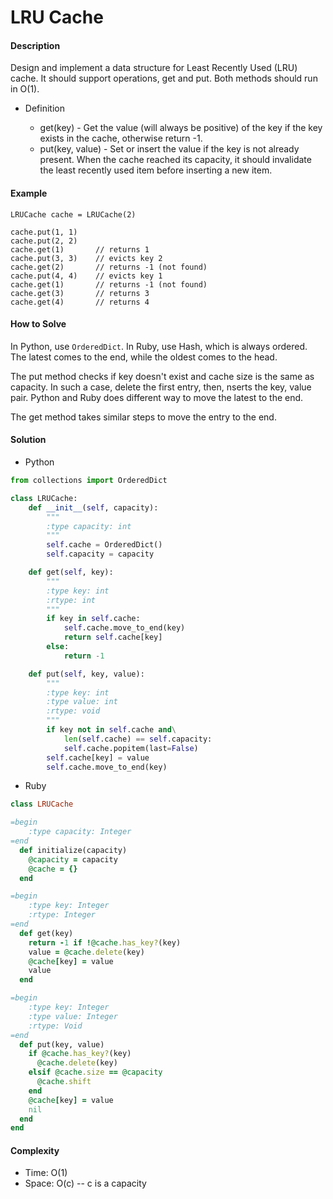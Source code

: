# LRU Cache

#### Description

Design and implement a data structure for Least Recently Used (LRU) cache. It should support operations, get and put. Both methods should run in O(1).

- Definition

    - get(key) - Get the value (will always be positive) of the key if the key exists in the cache, otherwise return -1.
    - put(key, value) - Set or insert the value if the key is not already present. When the cache reached its capacity, it should invalidate the least recently used item before inserting a new item.

#### Example

```
LRUCache cache = LRUCache(2)

cache.put(1, 1)
cache.put(2, 2)
cache.get(1)       // returns 1
cache.put(3, 3)    // evicts key 2
cache.get(2)       // returns -1 (not found)
cache.put(4, 4)    // evicts key 1
cache.get(1)       // returns -1 (not found)
cache.get(3)       // returns 3
cache.get(4)       // returns 4
```

#### How to Solve

In Python, use `OrderedDict`. In Ruby, use Hash, which is always ordered. The latest comes to the end, while the oldest comes to the head.

The put method checks if key doesn't exist and cache size is the same as capacity. In such a case, delete the first entry, then, nserts the key, value pair. Python and Ruby does different way to move the latest to the end.

The get method takes similar steps to move the entry to the end.

#### Solution
- Python

```python
from collections import OrderedDict

class LRUCache:
    def __init__(self, capacity):
        """
        :type capacity: int
        """
        self.cache = OrderedDict()
        self.capacity = capacity

    def get(self, key):
        """
        :type key: int
        :rtype: int
        """
        if key in self.cache:
            self.cache.move_to_end(key)
            return self.cache[key]
        else:
            return -1

    def put(self, key, value):
        """
        :type key: int
        :type value: int
        :rtype: void
        """
        if key not in self.cache and\
            len(self.cache) == self.capacity:
            self.cache.popitem(last=False)
        self.cache[key] = value
        self.cache.move_to_end(key)
```

- Ruby

```ruby
class LRUCache

=begin
    :type capacity: Integer
=end
  def initialize(capacity)
    @capacity = capacity
    @cache = {}
  end

=begin
    :type key: Integer
    :rtype: Integer
=end
  def get(key)
    return -1 if !@cache.has_key?(key)
    value = @cache.delete(key)
    @cache[key] = value
    value
  end

=begin
    :type key: Integer
    :type value: Integer
    :rtype: Void
=end
  def put(key, value)
    if @cache.has_key?(key)
      @cache.delete(key)
    elsif @cache.size == @capacity
      @cache.shift
    end
    @cache[key] = value
    nil
  end
end
```

#### Complexity
- Time: O(1)
- Space: O(c) -- c is a capacity